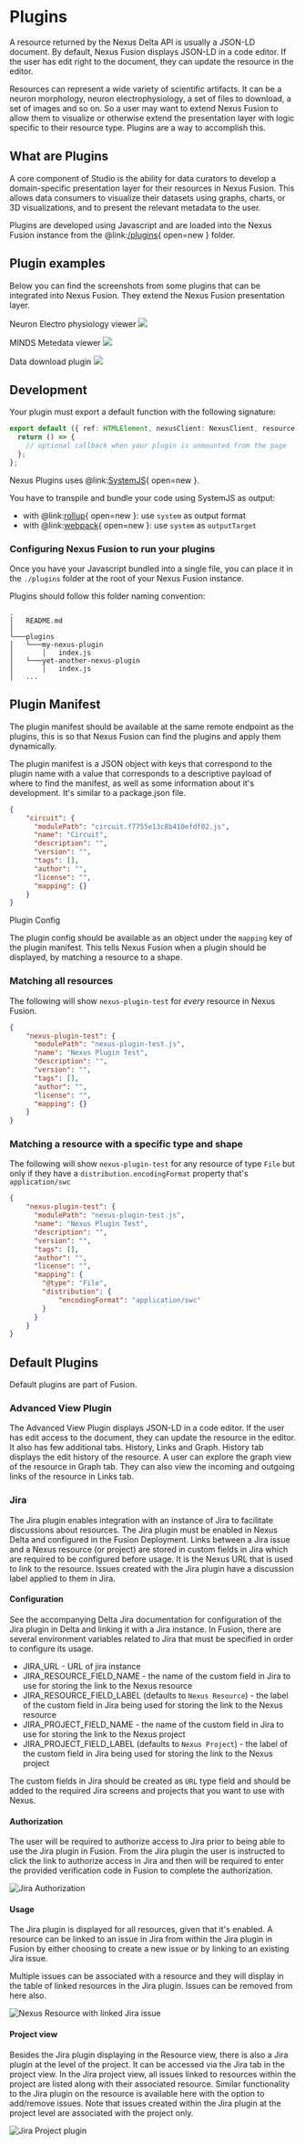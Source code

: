 # Plugins

A resource returned by the Nexus Delta API is usually a JSON-LD document. By default, Nexus Fusion displays JSON-LD in a
code editor. If the user has edit right to the document, they can update the resource in the editor.

Resources can represent a wide variety of scientific artifacts. It can be a neuron morphology, neuron electrophysiology,
a set of files to download, a set of images and so on. So a user may want to extend Nexus Fusion to allow them to
visualize or otherwise extend the presentation layer with logic specific to their resource type. Plugins are a way to
accomplish this.

## What are Plugins

A core component of Studio is the ability for data curators to develop a domain-specific presentation layer for their
resources in Nexus Fusion. This allows data consumers to visualize their datasets using graphs, charts, or 3D
visualizations, and to present the relevant metadata to the user.

Plugins are developed using Javascript and are loaded into the Nexus Fusion instance from the
@link:[/plugins](https://github.com/BlueBrain/nexus-web/tree/main/plugins){ open=new } folder.

## Plugin examples

Below you can find the screenshots from some plugins that can be integrated into Nexus Fusion. They extend the Nexus
Fusion presentation layer.

Neuron Electro physiology viewer
![](../assets/fusion-ephys-plugin.png)

MINDS Metedata viewer
![](../assets/fusion-metadata-plugin.png)

Data download plugin
![](../assets/fusion-download-plugin.png)

## Development

Your plugin must export a default function with the following signature:

```typescript
export default ({ ref: HTMLElement, nexusClient: NexusClient, resource: Resource<T> }) => {
  return () => {
    // optional callback when your plugin is unmounted from the page
  };
};
```

Nexus Plugins uses @link:[SystemJS](https://github.com/systemjs/systemjs){ open=new }.

You have to transpile and bundle your code using SystemJS as output:

- with @link:[rollup](https://rollupjs.org/guide/en/#outputformat){ open=new }: use `system` as output format
- with @link:[webpack](https://webpack.js.org/configuration/output/#outputlibrarytarget){ open=new }: use `system` as `outputTarget`

### Configuring Nexus Fusion to run your plugins

Once you have your Javascript bundled into a single file, you can place it in the `./plugins` folder at the root of your Nexus Fusion instance.

Plugins should follow this folder naming convention:

```
.
│   README.md
│
└───plugins
│   └───my-nexus-plugin
│       │   index.js
│   └───yet-another-nexus-plugin
│       │   index.js
│   ...
```

## Plugin Manifest

The plugin manifest should be available at the same remote endpoint as the plugins, this is so that Nexus Fusion can find
the plugins and apply them dynamically.

The plugin manifest is a JSON object with keys that correspond to the plugin name with a value that corresponds to a
descriptive payload of where to find the manifest, as well as some information about it's development. It's similar to
a package.json file.

```json
{
    "circuit": {
      "modulePath": "circuit.f7755e13c8b410efdf02.js",
      "name": "Circuit",
      "description": "",
      "version": "",
      "tags": [],
      "author": "",
      "license": "",
      "mapping": {}
    }
}
```

Plugin Config

The plugin config should be available as an object under the `mapping` key of the plugin manifest. This tells Nexus
Fusion when a plugin should be displayed, by matching a resource to a shape.

### Matching all resources

The following will show `nexus-plugin-test` for _every_ resource in Nexus Fusion.

```json
{
    "nexus-plugin-test": {
      "modulePath": "nexus-plugin-test.js",
      "name": "Nexus Plugin Test",
      "description": "",
      "version": "",
      "tags": [],
      "author": "",
      "license": "",
      "mapping": {}
    }
}
```

### Matching a resource with a specific type and shape

The following will show `nexus-plugin-test` for any resource of type `File` but only if they have a
`distribution.encodingFormat` property that's `application/swc`

```json
{
    "nexus-plugin-test": {
      "modulePath": "nexus-plugin-test.js",
      "name": "Nexus Plugin Test",
      "description": "",
      "version": "",
      "tags": [],
      "author": "",
      "license": "",
      "mapping": {
        "@type": "File",
        "distribution": {
            "encodingFormat": "application/swc"
        }
      }
    }
}
```

## Default Plugins

Default plugins are part of Fusion.

### Advanced View Plugin

The Advanced View Plugin displays JSON-LD in a code editor. If the user has edit access to the document, they can update the
resource in the editor. It also has few additional tabs. History, Links and Graph. History tab displays the edit
history of the resource. A user can explore the graph view of the resource in Graph tab. They can also view the
incoming and outgoing links of the resource in Links tab.

### Jira

The Jira plugin enables integration with an instance of Jira to facilitate discussions about resources. The Jira plugin must be enabled in Nexus Delta and configured in the Fusion Deployment. Links between a Jira issue and a Nexus resource  (or project) are stored in custom fields in  Jira which are required to be configured before usage. It is the Nexus URL that is used to link to the resource. Issues created with the Jira plugin have a discussion label applied to them in Jira.

#### Configuration

See the accompanying Delta Jira documentation for configuration of the Jira plugin in Delta and linking it with a Jira instance. In Fusion, there are several environment variables related to Jira that must be specified in order to configure its usage.

* JIRA_URL - URL of jira instance
* JIRA_RESOURCE_FIELD_NAME - the name of the custom field in Jira to use for storing the link to the Nexus resource
* JIRA_RESOURCE_FIELD_LABEL (defaults to `Nexus Resource`) - the label of the custom field in Jira being used for storing the link to the Nexus resource
* JIRA_PROJECT_FIELD_NAME - the name of the custom field in Jira to use for storing the link to the Nexus project
* JIRA_PROJECT_FIELD_LABEL (defaults to `Nexus Project`) - the label of the custom field in Jira being used for storing the link to the Nexus project

The custom fields in Jira should be created as `URL` type field and should be added to the required Jira screens and projects that you want to use with Nexus.

#### Authorization

The user will be required to authorize access to Jira prior to being able to use the Jira plugin in Fusion. From the Jira plugin the user is instructed to click the link to authorize access in Jira and then will be required to enter the provided verification code in Fusion to complete the authorization.

![Jira Authorization](../assets/jira-resource-plugin-authenticate.png)

#### Usage

The Jira plugin is displayed for all resources, given that it's enabled. A resource can be linked to an issue in Jira from within the Jira plugin in Fusion by either choosing to create a new issue or by linking to an existing Jira issue.

Multiple issues can be associated with a resource and they will display in the table of linked resources in the Jira plugin. Issues can be removed from here also.

![Nexus Resource with linked Jira issue](../assets/jira-resource-plugin-with-issue.png)

#### Project view

Besides the Jira plugin displaying in the Resource view, there is also a Jira plugin at the level of the project. It can be accessed via the Jira tab in the project view. In the Jira project view, all issues linked to resources within the project are listed along with their associated resource. Similar functionality to the Jira plugin on the resource is available here with the option to add/remove issues. Note that issues created within the Jira plugin at the project level are associated with the project only.

![Jira Project plugin](../assets/jira-project-plugin.png)
